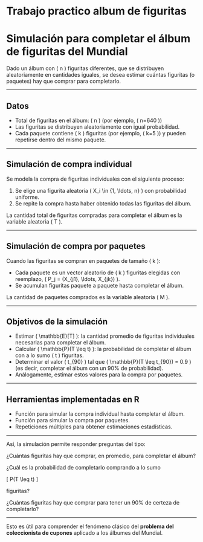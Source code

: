 # Trabajo practico album de figuritas

# Simulación para completar el álbum de figuritas del Mundial

Dado un álbum con \( n \) figuritas diferentes, que se distribuyen aleatoriamente en cantidades iguales, se desea estimar cuántas figuritas (o paquetes) hay que comprar para completarlo.

---

## Datos

- Total de figuritas en el álbum: \( n \) (por ejemplo, \( n=640 \))
- Las figuritas se distribuyen aleatoriamente con igual probabilidad.
- Cada paquete contiene \( k \) figuritas (por ejemplo, \( k=5 \)) y pueden repetirse dentro del mismo paquete.

---

## Simulación de compra individual

Se modela la compra de figuritas individuales con el siguiente proceso:

1. Se elige una figurita aleatoria \( X_i \in \{1, \ldots, n\} \) con probabilidad uniforme.
2. Se repite la compra hasta haber obtenido todas las figuritas del álbum.

La cantidad total de figuritas compradas para completar el álbum es la variable aleatoria \( T \).

---

## Simulación de compra por paquetes

Cuando las figuritas se compran en paquetes de tamaño \( k \):

- Cada paquete es un vector aleatorio de \( k \) figuritas elegidas con reemplazo, \( P_j = (X_{j1}, \ldots, X_{jk}) \).
- Se acumulan figuritas paquete a paquete hasta completar el álbum.

La cantidad de paquetes comprados es la variable aleatoria \( M \).

---

## Objetivos de la simulación

- Estimar \( \mathbb{E}[T] \): la cantidad promedio de figuritas individuales necesarias para completar el álbum.
- Calcular \( \mathbb{P}(T \leq t) \): la probabilidad de completar el álbum con a lo sumo \( t \) figuritas.
- Determinar el valor \( t_{90} \) tal que \( \mathbb{P}(T \leq t_{90}) = 0.9 \) (es decir, completar el álbum con un 90% de probabilidad).
- Análogamente, estimar estos valores para la compra por paquetes.

---

## Herramientas implementadas en R

- Función para simular la compra individual hasta completar el álbum.
- Función para simular la compra por paquetes.
- Repeticiones múltiples para obtener estimaciones estadísticas.

---

Así, la simulación permite responder preguntas del tipo:

¿Cuántas figuritas hay que comprar, en promedio, para completar el álbum?

¿Cuál es la probabilidad de completarlo comprando a lo sumo

\[
P(T \leq t)
\]

figuritas?

¿Cuántas figuritas hay que comprar para tener un 90% de certeza de completarlo?


---

Esto es útil para comprender el fenómeno clásico del **problema del coleccionista de cupones** aplicado a los álbumes del Mundial.
